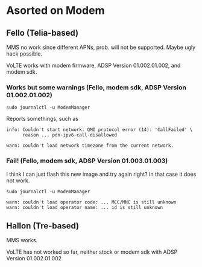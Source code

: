 # Asorted on Modem

## Fello (Telia-based)

MMS no work since different APNs, prob. will not be supported. Maybe ugly hack possible.

VoLTE works with modem firmware, ADSP Version 01.002.01.002, and modem sdk.

### Works but some warnings (Fello, modem sdk, ADSP Version 01.002.01.002)

```sudo journalctl -u ModemManager```

Reports somethings, such as

```
info: Couldn't start network: QMI protocol error (14): 'CallFailed' \
      reason ... pdn-ipv6-call-disallowed

warn: couldn't load network timezone from the current network.
```

### Fail! (Fello, modem sdk, ADSP Version 01.003.01.003)

I think I can just flash this new image and try again right? In that case it does not work.

```sudo journalctl -u ModemManager```

```
warn: couldn't load operator code: ... MCC/MNC is still unknown
warn: couldn't load operator name: ... id is still unknown
```

## Hallon (Tre-based)

MMS works.

VoLTE has not worked so far, neither stock or modem sdk with ADSP Version 01.002.01.002
